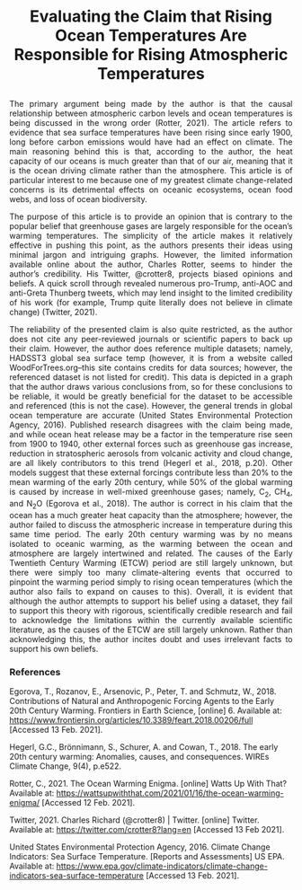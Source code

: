 # <p align=center> Evaluating the Claim that Rising Ocean Temperatures Are Responsible for Rising Atmospheric Temperatures </p>

<p align=justify> The primary argument being made by the author is that the causal relationship between atmospheric carbon levels and ocean temperatures is being discussed in the wrong order (Rotter, 2021). The article refers to evidence that sea surface temperatures have been rising since early 1900, long before carbon emissions would have had an effect on climate. The main reasoning behind this is that, according to the author, the heat capacity of our oceans is much greater than that of our air, meaning that it is the ocean driving climate rather than the atmosphere. This article is of particular interest to me because one of my greatest climate change-related concerns is its detrimental effects on oceanic ecosystems, ocean food webs, and loss of ocean biodiversity. </p>

<p align=justify> The purpose of this article is to provide an opinion that is contrary to the popular belief that greenhouse gases are largely responsible for the ocean’s warming temperatures. The simplicity of the article makes it relatively effective in pushing this point, as the authors presents their ideas using minimal jargon and intriguing graphs. However, the limited information available online about the author, Charles Rotter, seems to hinder the author’s credibility. His Twitter, @crotter8, projects biased opinions and beliefs. A quick scroll through revealed numerous pro-Trump, anti-AOC and anti-Greta Thunberg tweets, which may lend insight to the limited credibility of his work (for example, Trump quite literally does not believe in climate change) (Twitter, 2021). </p>

<p align=justify> The reliability of the presented claim is also quite restricted, as the author does not cite any peer-reviewed journals or scientific papers to back up their claim. However, the author does reference multiple datasets; namely, HADSST3 global sea surface temp (however, it is from a website called WoodForTrees.org–this site contains credits for data sources; however, the referenced dataset is not listed for credit). This data is depicted in a graph that the author draws various conclusions from, so for these conclusions to be reliable, it would be greatly beneficial for the dataset to be accessible and referenced (this is not the case). However, the general trends in global ocean temperature are accurate (United States Environmental Protection Agency, 2016). Published research disagrees with the claim being made, and while ocean heat release may be a factor in the temperature rise seen from 1900 to 1940, other external forces such as greenhouse gas increase, reduction in stratospheric aerosols from volcanic activity and cloud change, are all likely contributors to this trend (Hegerl et al., 2018, p.20). Other models suggest that these external forcings contribute less than 20% to the mean warming of the early 20th century, while 50% of the global warming is caused by increase in well-mixed greenhouse gases; namely, C<sub>2</sub>, CH<sub>4</sub>, and N<sub>2</sub>O (Egorova et al., 2018). The author is correct in his claim that the ocean has a much greater heat capacity than the atmosphere; however, the author failed to discuss the atmospheric increase in temperature during this same time period. The early 20th century warming was by no means isolated to oceanic warming, as the warming between the ocean and atmosphere are largely intertwined and related. The causes of the Early Twentieth Century Warming (ETCW) period are still largely unknown, but there were simply too many climate-altering events that occurred to pinpoint the warming period simply to rising ocean temperatures (which the author also fails to expand on causes to this). Overall, it is evident that although the author attempts to support his belief using a dataset, they fail to support this theory with rigorous, scientifically credible research and fail to acknowledge the limitations within the currently available scientific literature, as the causes of the ETCW are still largely unknown. Rather than acknowledging this, the author incites doubt and uses irrelevant facts to support his own beliefs. </p> 

### References
Egorova, T., Rozanov, E., Arsenovic, P., Peter, T. and Schmutz, W., 2018. Contributions of Natural and Anthropogenic Forcing Agents to the Early 20th Century Warming. Frontiers in Earth Science, [online] 6. Available at: <https://www.frontiersin.org/articles/10.3389/feart.2018.00206/full> [Accessed 13 Feb. 2021].

Hegerl, G.C., Brönnimann, S., Schurer, A. and Cowan, T., 2018. The early 20th century warming: Anomalies, causes, and consequences. WIREs Climate Change, 9(4), p.e522.

Rotter, C., 2021. The Ocean Warming Enigma. [online] Watts Up With That? Available at: <https://wattsupwiththat.com/2021/01/16/the-ocean-warming-enigma/> [Accessed 12 Feb. 2021].

Twitter, 2021. Charles Richard (@crotter8) | Twitter. [online] Twitter. Available at: <https://twitter.com/crotter8?lang=en> [Accessed 13 Feb 2021].

United States Environmental Protection Agency, 2016. Climate Change Indicators: Sea Surface Temperature. [Reports and Assessments] US EPA. Available at: <https://www.epa.gov/climate-indicators/climate-change-indicators-sea-surface-temperature> [Accessed 13 Feb. 2021].

